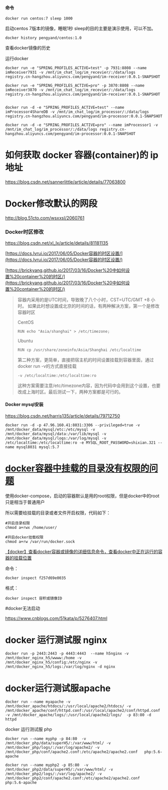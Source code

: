 #### 命令

~~~shell
docker run centos:7 sleep 1000
~~~

启动centos 7版本的镜像，睡眠1秒 sleep的目的主要是演示使用，可以不加。



~~~shell
docker history pengyand/centos:1.0
~~~

查看docker镜像的历史



运行docker

~~~shell
docker run -e "SPRING_PROFILES_ACTIVE=test" -p 7931:8808 --name imReceiver7931 -v /mnt/im_chat_log/im_recevier/:/data/logs registry.cn-hangzhou.aliyuncs.com/pengyand/im-receiver:0.0.1-SNAPSHOT

docker run -e "SPRING_PROFILES_ACTIVE=pro" -p 3870:8808 --name imReceiver3870 -v /mnt/im_chat_log/im_recevier/:/data/logs registry.cn-hangzhou.aliyuncs.com/pengyand/im-receiver:0.0.1-SNAPSHOT


docker run -d -e "SPRING_PROFILES_ACTIVE=test" --name imProcessor4ShareDB -v /mnt/im_chat_log/im_processor/:/data/logs registry.cn-hangzhou.aliyuncs.com/pengyand/im-processor:0.0.1-SNAPSHOT

docker run -d -e "SPRING_PROFILES_ACTIVE=pro" --name imProcessor1 -v /mnt/im_chat_log/im_processor/:/data/logs registry.cn-hangzhou.aliyuncs.com/pengyand/im-processor:0.0.1-SNAPSHOT
~~~



# 如何获取 docker 容器(container)的 ip 地址

https://blog.csdn.net/sannerlittle/article/details/77063800



# Docker修改默认的网段

http://blog.51cto.com/wsxxsl/2060761



### Docker时区修改

https://blog.csdn.net/xl_lx/article/details/81181135

[https://docs.lvrui.io/2017/06/05/Docker容器的时区设置/](https://docs.lvrui.io/2017/06/05/Docker容器的时区设置/)

[https://brickyang.github.io/2017/03/16/Docker%20中如何设置%20container%20的时区/](https://brickyang.github.io/2017/03/16/Docker%20中如何设置%20container%20的时区/)

>容器内采用的是UTC时间，导致晚了八个小时，CST=UTC/GMT +8 小时。 
>如果此时想设置成北京的时间的话，有两种解决方案，第一个是修改容器时区
>
>CentOS
>
>~~~shell
>RUN echo "Asia/shanghai" > /etc/timezone;
>~~~
>
>
>
>Ubuntu
>
>~~~shell
>RUN cp /usr/share/zoneinfo/Asia/Shanghai /etc/localtime
>~~~
>
>
>
>第二种方案，更简单，直接把宿主机的时间设置挂载到容器里面，通过docker run -v的方式直接挂载
>
>~~~shell
>-v /etc/localtime:/etc/localtime:ro 
>~~~
>
>这种方案需要注意/etc/timezone内容，因为代码中会用到这个设置，也要改成上海时区。最后测试一下，两种方案都是可行的。

#### Docker mysql安装

https://blog.csdn.net/harris135/article/details/79712750

~~~shell
docker run -d -p 47.96.160.41:8031:3306 --privileged=true -v /mnt/docker_data/mysql/etc:/etc/mysql -v /mnt/docker_data/mysql/data:/var/lib/mysql -v /mnt/docker_data/mysql/logs:/var/log/mysql -v /etc/localtime:/etc/localtime:ro -e MYSQL_ROOT_PASSWORD=shixian.321 --name mysql8031 mysql:5.7
~~~



# [docker容器中挂载的目录没有权限的问题](https://www.cnblogs.com/codedoge/p/10037826.html)



使用docker-compose，启动的容器默认是用的root权限，但是docker中的root只是相当于普通用户

所以需要给挂载的目录或者文件开启权限，代码如下：

```
#开启目录权限
chmod a+rwx /home/user/ 

#开启docker挂载权限
chmod a+rw /var/run/docker.sock 
```



 [【docker】查看docker容器或镜像的详细信息命令，查看docker中正在运行的容器的挂载位置](https://www.cnblogs.com/sxdcgaq8080/p/9198309.html)

命令：

```
docker inspect f257d69e0035
```

格式：

```
docker inspect 容积或镜像ID
```



#docker无法启动

https://www.cnblogs.com/51kata/p/5276407.html



# docker 运行测试服 nginx

~~~shell
docker run -p 2443:2443 -p 4443:4443  --name h5nginx -v /mnt/docker_nginx_h5/wwww:/home -v /mnt/docker_nginx_h5/config:/etc/nginx -v /mnt/docker_nginx_h5/logs:/var/log/nginx -d nginx
~~~

# docker运行测试服apache

~~~shell
docker run --name myapache -v /mnt/docker_apache/htdocs/:/usr/local/apache2/htdocs/ -v /mnt/docker_apache/conf/httpd.conf:/usr/local/apache2/conf/httpd.conf -v /mnt/docker_apache/logs/:/usr/local/apache2/logs/  -p 83:80 -d httpd
~~~

docker 运行测试服 php

~~~shell
docker run --name myphp -p 84:80  -v /mnt/docker_php/data/superH5/:/var/www/html/ -v /mnt/docker_php/logs/:/var/log/apache2/ -v /mnt/docker_php/conf/apache2.conf:/etc/apache2/apache2.conf   php:5.6-apache
~~~

~~~shell
docker run --name myphp2 -p 85:80  -v /mnt/docker_php2/data/superH5/:/var/www/html/ -v /mnt/docker_php2/logs/:/var/log/apache2/ -v /mnt/docker_php2/conf/apache2.conf:/etc/apache2/apache2.conf   php:5.6-apache
~~~

